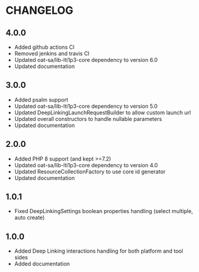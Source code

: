 CHANGELOG
=========

4.0.0
-----

* Added github actions CI
* Removed jenkins and travis CI
* Updated oat-sa/lib-lti1p3-core dependency to version 6.0
* Updated documentation

3.0.0
-----

* Added psalm support
* Updated oat-sa/lib-lti1p3-core dependency to version 5.0
* Updated DeepLinkingLaunchRequestBuilder to allow custom launch url
* Updated overall constructors to handle nullable parameters
* Updated documentation

2.0.0
-----

* Added PHP 8 support (and kept >=7.2)
* Updated oat-sa/lib-lti1p3-core dependency to version 4.0
* Updated ResourceCollectionFactory to use core id generator
* Updated documentation

1.0.1
-----

* Fixed DeepLinkingSettings boolean properties handling (select multiple, auto create)

1.0.0
-----

* Added Deep Linking interactions handling for both platform and tool sides
* Added documentation
